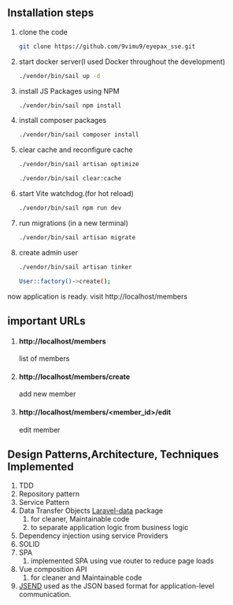 ## Installation steps

1. clone the code
    ```bash
    git clone https://github.com/9vimu9/eyepax_sse.git
    ```
2. start docker server(I used Docker throughout the development)
    ```bash
    ./vendor/bin/sail up -d
    ```
3. install JS Packages using NPM
    ```bash
    ./vendor/bin/sail npm install
    ```
4. install composer packages
    ```bash
    ./vendor/bin/sail composer install
    ```
   
5. clear cache and reconfigure cache
   ```bash
   ./vendor/bin/sail artisan optimize
    ```
   ```bash
   ./vendor/bin/sail clear:cache
    ```
6. start Vite watchdog.(for hot reload)
   ```bash
   ./vendor/bin/sail npm run dev
    ```
7. run migrations (in a new terminal)
   ```bash
   ./vendor/bin/sail artisan migrate
    ```

8. create admin user
   ```bash
   ./vendor/bin/sail artisan tinker
    ```
   ```bash
   User::factory()->create();
    ```

now application is ready. visit http://localhost/members

## important URLs

1. #### http://localhost/members
   list of members

2. #### http://localhost/members/create
   add new member

3. #### http://localhost/members/<member_id>/edit
   edit member


## Design Patterns,Architecture, Techniques Implemented
1. TDD
2. Repository pattern
3. Service Pattern
4. Data Transfer Objects [Laravel-data](https://spatie.be/docs/laravel-data/v2/introduction) package
    1. for cleaner, Maintainable code
    2. to separate application logic from business logic
5. Dependency injection using service Providers
6. SOLID
7. SPA
    1. implemented SPA using vue router to reduce page loads
8. Vue composition API
    1. for cleaner and Maintainable code
9. [JSEND](https://github.com/omniti-labs/jsend) used as the JSON based format for application-level communication. 

